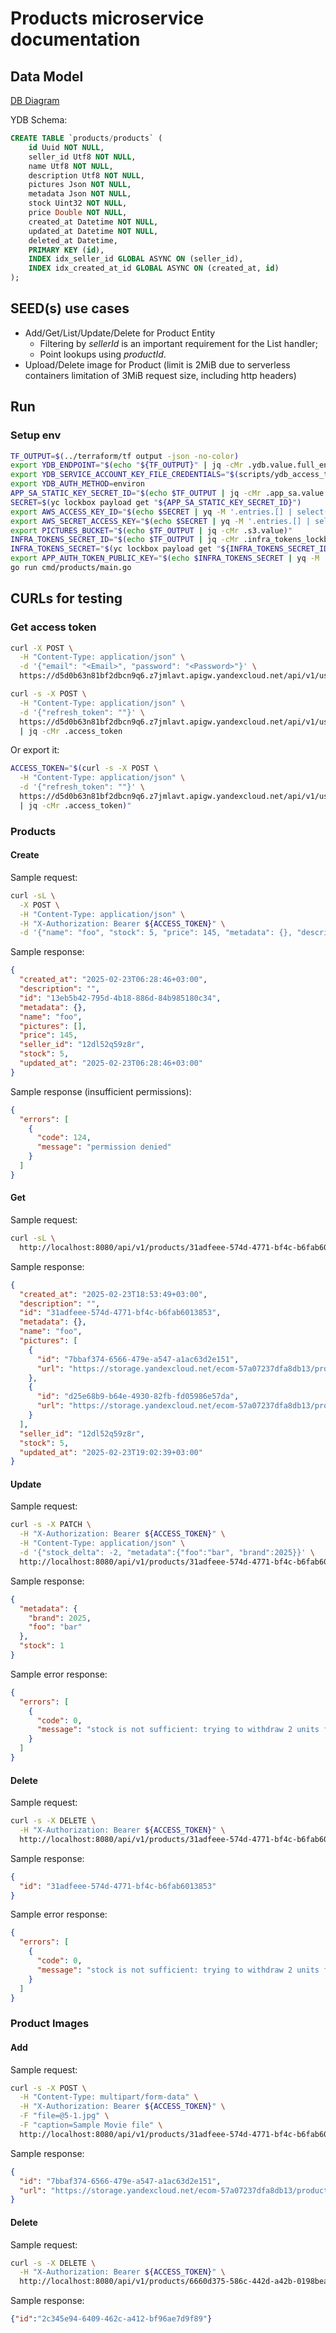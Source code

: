 # Products microservice documentation

## Data Model

[DB Diagram](https://dbdiagram.io/d/ecom-67b96d09263d6cf9a01083b2)

YDB Schema:

```sql
CREATE TABLE `products/products` (
    id Uuid NOT NULL,
    seller_id Utf8 NOT NULL,
    name Utf8 NOT NULL,
    description Utf8 NOT NULL,
    pictures Json NOT NULL,
    metadata Json NOT NULL,
    stock Uint32 NOT NULL,
    price Double NOT NULL,
    created_at Datetime NOT NULL,
    updated_at Datetime NOT NULL,
    deleted_at Datetime,
    PRIMARY KEY (id),
    INDEX idx_seller_id GLOBAL ASYNC ON (seller_id),
    INDEX idx_created_at_id GLOBAL ASYNC ON (created_at, id)
);
```

## SEED(s) use cases

- Add/Get/List/Update/Delete for Product Entity
  - Filtering by *sellerId* is an important requirement for the List handler;
  - Point lookups using *productId*.
- Upload/Delete image for Product (limit is 2MiB due to serverless containers limitation of 3MiB request size, including http headers)

## Run

### Setup env
```sh
TF_OUTPUT=$(../terraform/tf output -json -no-color)
export YDB_ENDPOINT="$(echo "${TF_OUTPUT}" | jq -cMr .ydb.value.full_endpoint)"
export YDB_SERVICE_ACCOUNT_KEY_FILE_CREDENTIALS="$(scripts/ydb_access_token.sh)"
export YDB_AUTH_METHOD=environ
APP_SA_STATIC_KEY_SECRET_ID="$(echo $TF_OUTPUT | jq -cMr .app_sa.value.static_key_lockbox_secret_id)"
SECRET=$(yc lockbox payload get "${APP_SA_STATIC_KEY_SECRET_ID}")
export AWS_ACCESS_KEY_ID="$(echo $SECRET | yq -M '.entries.[] | select(.key == "access_key_id").text_value')"
export AWS_SECRET_ACCESS_KEY="$(echo $SECRET | yq -M '.entries.[] | select(.key == "secret_access_key").text_value')"
export PICTURES_BUCKET="$(echo $TF_OUTPUT | jq -cMr .s3.value)"
INFRA_TOKENS_SECRET_ID="$(echo $TF_OUTPUT | jq -cMr .infra_tokens_lockbox_secret_id.value)"
INFRA_TOKENS_SECRET="$(yc lockbox payload get "${INFRA_TOKENS_SECRET_ID}")"
export APP_AUTH_TOKEN_PUBLIC_KEY="$(echo $INFRA_TOKENS_SECRET | yq -M '.entries.[] | select(.key == "auth_token_public.key").text_value')"
go run cmd/products/main.go
```
## CURLs for testing

### Get access token

```sh
curl -X POST \
  -H "Content-Type: application/json" \
  -d '{"email": "<Email>", "password": "<Password>"}' \
  https://d5d0b63n81bf2dbcn9q6.z7jmlavt.apigw.yandexcloud.net/api/v1/users/:authenticate \
```

```sh
curl -s -X POST \
  -H "Content-Type: application/json" \
  -d '{"refresh_token": ""}' \
  https://d5d0b63n81bf2dbcn9q6.z7jmlavt.apigw.yandexcloud.net/api/v1/users/:createAccessToken \
  | jq -cMr .access_token
```

Or export it:

```sh
ACCESS_TOKEN="$(curl -s -X POST \
  -H "Content-Type: application/json" \
  -d '{"refresh_token": ""}' \
  https://d5d0b63n81bf2dbcn9q6.z7jmlavt.apigw.yandexcloud.net/api/v1/users/:createAccessToken \
  | jq -cMr .access_token)"
```

### Products

#### Create

Sample request:

```sh
curl -sL \
  -X POST \
  -H "Content-Type: application/json" \
  -H "X-Authorization: Bearer ${ACCESS_TOKEN}" \
  -d '{"name": "foo", "stock": 5, "price": 145, "metadata": {}, "description": ""}' http://localhost:8080/api/v1/products | jq
```

Sample response:

```json
{
  "created_at": "2025-02-23T06:28:46+03:00",
  "description": "",
  "id": "13eb5b42-795d-4b18-886d-84b985180c34",
  "metadata": {},
  "name": "foo",
  "pictures": [],
  "price": 145,
  "seller_id": "12dl52q59z8r",
  "stock": 5,
  "updated_at": "2025-02-23T06:28:46+03:00"
}
```

Sample response (insufficient permissions):

```json
{
  "errors": [
    {
      "code": 124,
      "message": "permission denied"
    }
  ]
}
```

#### Get

Sample request:

```sh
curl -sL \
  http://localhost:8080/api/v1/products/31adfeee-574d-4771-bf4c-b6fab6013853 | jq
```

Sample response:

```json
{
  "created_at": "2025-02-23T18:53:49+03:00",
  "description": "",
  "id": "31adfeee-574d-4771-bf4c-b6fab6013853",
  "metadata": {},
  "name": "foo",
  "pictures": [
    {
      "id": "7bbaf374-6566-479e-a547-a1ac63d2e151",
      "url": "https://storage.yandexcloud.net/ecom-57a07237dfa8db13/product-pictures/31adfeee-574d-4771-bf4c-b6fab6013853/7bbaf374-6566-479e-a547-a1ac63d2e151.jpg"
    },
    {
      "id": "d25e68b9-b64e-4930-82fb-fd05986e57da",
      "url": "https://storage.yandexcloud.net/ecom-57a07237dfa8db13/product-pictures/31adfeee-574d-4771-bf4c-b6fab6013853/d25e68b9-b64e-4930-82fb-fd05986e57da.jpg"
    }
  ],
  "seller_id": "12dl52q59z8r",
  "stock": 5,
  "updated_at": "2025-02-23T19:02:39+03:00"
}
```

#### Update

Sample request:

```sh
curl -s -X PATCH \
  -H "X-Authorization: Bearer ${ACCESS_TOKEN}" \
  -H "Content-Type: application/json" \
  -d '{"stock_delta": -2, "metadata":{"foo":"bar", "brand":2025}}' \
  http://localhost:8080/api/v1/products/31adfeee-574d-4771-bf4c-b6fab6013853 | jq
```

Sample response:

```json
{
  "metadata": {
    "brand": 2025,
    "foo": "bar"
  },
  "stock": 1
}
```

Sample error response:

```json
{
  "errors": [
    {
      "code": 0,
      "message": "stock is not sufficient: trying to withdraw 2 units from stock when there's only 1"
    }
  ]
}
```

#### Delete

Sample request:

```sh
curl -s -X DELETE \
  -H "X-Authorization: Bearer ${ACCESS_TOKEN}" \
  http://localhost:8080/api/v1/products/31adfeee-574d-4771-bf4c-b6fab6013853 | jq
```

Sample response:

```json
{
  "id": "31adfeee-574d-4771-bf4c-b6fab6013853"
}
```

Sample error response:

```json
{
  "errors": [
    {
      "code": 0,
      "message": "stock is not sufficient: trying to withdraw 2 units from stock when there's only 1"
    }
  ]
}
```

### Product Images

#### Add

Sample request:

```sh
curl -s -X POST \
  -H "Content-Type: multipart/form-data" \
  -H "X-Authorization: Bearer ${ACCESS_TOKEN}" \
  -F "file=@5-1.jpg" \
  -F "caption=Sample Movie file" \
  http://localhost:8080/api/v1/products/31adfeee-574d-4771-bf4c-b6fab6013853/pictures | jq
```

Sample response:

```json
{
  "id": "7bbaf374-6566-479e-a547-a1ac63d2e151",
  "url": "https://storage.yandexcloud.net/ecom-57a07237dfa8db13/product-pictures/31adfeee-574d-4771-bf4c-b6fab6013853/7bbaf374-6566-479e-a547-a1ac63d2e151.jpg"
}
```

#### Delete

Sample request:

```sh
curl -s -X DELETE \
  -H "X-Authorization: Bearer ${ACCESS_TOKEN}" \
  http://localhost:8080/api/v1/products/6660d375-586c-442d-a42b-0198bea36d3b/pictures/895a5c01-2d44-47ca-b9a1-f3bf8ad4560e | jq
```

Sample response:

```json
{"id":"2c345e94-6409-462c-a412-bf96ae7d9f89"}
```

